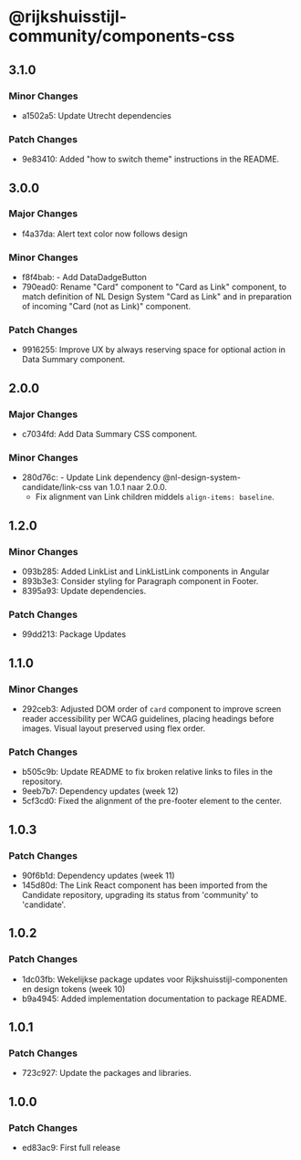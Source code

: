 # @rijkshuisstijl-community/components-css

## 3.1.0

### Minor Changes

- a1502a5: Update Utrecht dependencies

### Patch Changes

- 9e83410: Added "how to switch theme" instructions in the README.

## 3.0.0

### Major Changes

- f4a37da: Alert text color now follows design

### Minor Changes

- f8f4bab: - Add DataDadgeButton
- 790ead0: Rename "Card" component to "Card as Link" component, to match definition of NL Design System "Card as Link" and in preparation of incoming "Card (not as Link)" component.

### Patch Changes

- 9916255: Improve UX by always reserving space for optional action in Data Summary component.

## 2.0.0

### Major Changes

- c7034fd: Add Data Summary CSS component.

### Minor Changes

- 280d76c: - Update Link dependency @nl-design-system-candidate/link-css van 1.0.1 naar 2.0.0.
  - Fix alignment van Link children middels `align-items: baseline`.

## 1.2.0

### Minor Changes

- 093b285: Added LinkList and LinkListLink components in Angular
- 893b3e3: Consider styling for Paragraph component in Footer.
- 8395a93: Update dependencies.

### Patch Changes

- 99dd213: Package Updates

## 1.1.0

### Minor Changes

- 292ceb3: Adjusted DOM order of `card` component to improve screen reader accessibility per WCAG guidelines, placing headings before images. Visual layout preserved using flex order.

### Patch Changes

- b505c9b: Update README to fix broken relative links to files in the repository.
- 9eeb7b7: Dependency updates (week 12)
- 5cf3cd0: Fixed the alignment of the pre-footer element to the center.

## 1.0.3

### Patch Changes

- 90f6b1d: Dependency updates (week 11)
- 145d80d: The Link React component has been imported from the Candidate repository, upgrading its status from 'community' to 'candidate'.

## 1.0.2

### Patch Changes

- 1dc03fb: Wekelijkse package updates voor Rijkshuisstijl-componenten en design tokens (week 10)
- b9a4945: Added implementation documentation to package README.

## 1.0.1

### Patch Changes

- 723c927: Update the packages and libraries.

## 1.0.0

### Patch Changes

- ed83ac9: First full release
